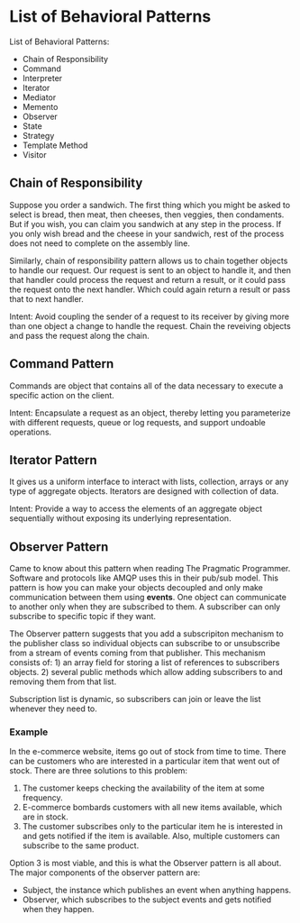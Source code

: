 # List of Behavioral Patterns

List of Behavioral Patterns:

- Chain of Responsibility
- Command
- Interpreter
- Iterator
- Mediator
- Memento
- Observer
- State
- Strategy
- Template Method
- Visitor

## Chain of Responsibility

Suppose you order a sandwich. The first thing which you might be asked to select is bread, then meat, then cheeses, then veggies, then condaments. But if you wish, you can claim you sandwich at any step in the process. If you only wish bread and the cheese in your sandwich, rest of the process does not need to complete on the assembly line.

Similarly, chain of responsibility pattern allows us to chain together objects to handle our request. Our request is sent to an object to handle it, and then that handler could process the request and return a result, or it could pass the request onto the next handler. Which could again return a result or pass that to next handler. 

Intent: Avoid coupling the sender of a request to its receiver by giving more than one object a change to handle the request. Chain the reveiving objects and pass the request along the chain.

## Command Pattern

Commands are object that contains all of the data necessary to execute a specific action on the client. 

Intent: Encapsulate a request as an object, thereby letting you parameterize with different requests, queue or log requests, and support undoable operations.

## Iterator Pattern

It gives us a uniform interface to interact with lists, collection, arrays or any type of aggregate objects. Iterators are designed with collection of data. 

Intent: Provide a way to access the elements of an aggregate object sequentially without exposing its underlying representation.

## Observer Pattern

Came to know about this pattern when reading The Pragmatic Programmer. Software and protocols like AMQP uses this in their pub/sub model. This pattern is how you can make your objects decoupled and only make communication between them using **events**. One object can communicate to another only when they are subscribed to them. A subscriber can only subscribe to specific topic if they want. 

The Observer pattern suggests that you add a subscripiton mechanism to the publisher class so individual objects can subscribe to or unsubscribe from a stream of events coming from that publisher. This mechanism consists of: 1) an array field for storing a list of references to subscribers objects. 2) several public methods which allow adding subscribers to and removing them from that list. 

Subscription list is dynamic, so subscribers can join or leave the list whenever they need to. 

### Example

In the e-commerce website, items go out of stock from time to time. There can be customers who are interested in a particular item that went out of stock. There are three solutions to this problem: 

1. The customer keeps checking the availability of the item at some frequency. 
2. E-commerce bombards customers with all new items available, which are in stock. 
3. The customer subscribes only to the particular item he is interested in and gets notified if the item is available. Also, multiple customers can subscribe to the same product. 

Option 3 is most viable, and this is what the Observer pattern is all about. The major components of the observer pattern are:

- Subject, the instance which publishes an event when anything happens. 
- Observer, which subscribes to the subject events and gets notified when they happen. 
